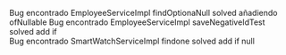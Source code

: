 Bug encontrado EmployeeServiceImpl findOptionaNull  solved añadiendo ofNullable
Bug encontrado EmployeeServiceImpl saveNegativeIdTest  solved add if  
Bug encontrado SmartWatchServiceImpl findone solved add if null